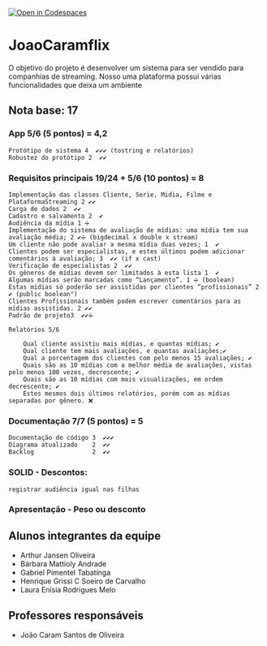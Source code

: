 [![Open in Codespaces](https://classroom.github.com/assets/launch-codespace-7f7980b617ed060a017424585567c406b6ee15c891e84e1186181d67ecf80aa0.svg)](https://classroom.github.com/open-in-codespaces?assignment_repo_id=10848496)
# JoaoCaramflix
O objetivo do projeto é desenvolver um sistema para ser vendido para companhias de streaming. 
Nosso uma plataforma possui várias funcionalidades que deixa um ambiente 

## Nota base: 17

### App 5/6 (5 pontos) = 4,2
	Protótipo de sistema 4  ✔✔✔ (tostring e relatórios)
	Robustez do protótipo 2  ✔✔
	
### Requisitos principais 19/24 + 5/6 (10 pontos) = 8
	Implementação das classes Cliente, Serie, Midia, Filme e PlataformaStreaming 2 ✔✔
	Carga de dados 2  ✔✔
	Cadastro e salvamento 2  ✔
	Audiência da mídia 1 ➗
	Implementação do sistema de avaliação de mídias: uma mídia tem sua avaliação média; 2 ✔➗ (bigdecimal x double x stream)
	Um cliente não pode avaliar a mesma mídia duas vezes; 1  ✔
	Clientes podem ser especialistas, e estes últimos podem adicionar comentários à avaliação; 3  ✔✔ (if x cast)
	Verificação de especialistas 2  ✔✔
	Os gêneros de mídias devem ser limitados à esta lista 1  ✔
	Algumas mídias serão marcadas como “Lançamento”. 1 ➗ (boolean)
	Estas mídias só poderão ser assistidas por clientes “profissionais” 2 ✔ (public boolean")
	Clientes Profissionais também podem escrever comentários para as mídias assistidas. 2 ✔✔
	Padrão de projeto3  ✔✔➗
	
	Relatórios 5/6 
	
		Qual cliente assistiu mais mídias, e quantas mídias; ✔
		Qual cliente tem mais avaliações, e quantas avaliações;✔  
		Qual a porcentagem dos clientes com pelo menos 15 avaliações; ✔
		Quais são as 10 mídias com a melhor média de avaliações, vistas pelo menos 100 vezes, decrescente; ✔
		Quais são as 10 mídias com mais visualizações, em ordem decrescente; ✔
		Estes mesmos dois últimos relatórios, porém com as mídias separadas por gênero. ❌
	
### Documentação 7/7 (5 pontos) = 5
	Documentação de código 3  ✔✔✔
	Diagrama atualizado    2  ✔✔
	Backlog 			   2  ✔✔
	
### SOLID - Descontos: 
	registrar audiência igual nas filhas
	
	
### Apresentação - Peso ou desconto

	

## Alunos integrantes da equipe

* Arthur Jansen Oliveira
* Bárbara Mattioly Andrade
* Gabriel Pimentel Tabatinga
* Henrique Grissi C Soeiro de Carvalho
* Laura Enísia Rodrigues Melo

## Professores responsáveis

* João Caram Santos de Oliveira

